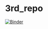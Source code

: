 # 3rd_repo

[![Binder](https://mybinder.org/badge_logo.svg)](https://mybinder.org/v2/gh/arazn845/3rd_repo/HEAD)
